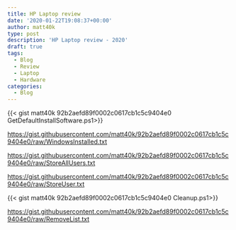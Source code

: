 ```yaml
---
title: HP Laptop review
date: '2020-01-22T19:08:37+00:00'
author: matt40k
type: post
description: 'HP Laptop review - 2020'
draft: true
tags: 
  - Blog
  - Review
  - Laptop
  - Hardware
categories:
  - Blog
---
```



{{< gist matt40k 92b2aefd89f0002c0617cb1c5c9404e0 GetDefaultInstallSoftware.ps1>}}

https://gist.githubusercontent.com/matt40k/92b2aefd89f0002c0617cb1c5c9404e0/raw/WindowsInstalled.txt

https://gist.githubusercontent.com/matt40k/92b2aefd89f0002c0617cb1c5c9404e0/raw/StoreAllUsers.txt

https://gist.githubusercontent.com/matt40k/92b2aefd89f0002c0617cb1c5c9404e0/raw/StoreUser.txt

{{< gist matt40k 92b2aefd89f0002c0617cb1c5c9404e0 Cleanup.ps1>}}

https://gist.githubusercontent.com/matt40k/92b2aefd89f0002c0617cb1c5c9404e0/raw/RemoveList.txt